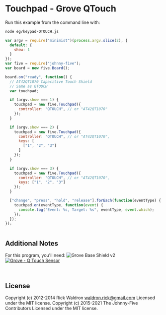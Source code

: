 <!--remove-start-->

# Touchpad - Grove QTouch

<!--remove-end-->








Run this example from the command line with:
```bash
node eg/keypad-QTOUCH.js
```


```javascript
var argv = require("minimist")(process.argv.slice(2), {
  default: {
    show: 1
  }
});
var five = require("johnny-five");
var board = new five.Board();

board.on("ready", function() {
  // AT42QT1070 Capacitive Touch Shield
  // Same as QTOUCH
  var touchpad;

  if (argv.show === 1) {
    touchpad = new five.Touchpad({
      controller: "QTOUCH", // or "AT42QT1070"
    });
  }

  if (argv.show === 2) {
    touchpad = new five.Touchpad({
      controller: "QTOUCH", // or "AT42QT1070",
      keys: [
        ["1", "2", "3"]
      ]
    });
  }

  if (argv.show === 3) {
    touchpad = new five.Touchpad({
      controller: "QTOUCH", // or "AT42QT1070",
      keys: ["1", "2", "3"]
    });
  }

  ["change", "press", "hold", "release"].forEach(function(eventType) {
    touchpad.on(eventType, function(event) {
      console.log("Event: %s, Target: %s", eventType, event.which);
    });
  });
});



```








## Additional Notes
For this program, you'll need:
![Grove Base Shield v2](http://www.seeedstudio.com/depot/images/product/base%20shield%20V2_01.jpg)
[![Grove - Q Touch Sensor](http://www.seeedstudio.com/depot/images/product/Grove-Q%20Touch%20Sensor_02.jpg)](http://www.seeedstudio.com/depot/GroveQ-Touch-Sensor-p-1854.html)

&nbsp;

<!--remove-start-->

## License
Copyright (c) 2012-2014 Rick Waldron <waldron.rick@gmail.com>
Licensed under the MIT license.
Copyright (c) 2015-2021 The Johnny-Five Contributors
Licensed under the MIT license.

<!--remove-end-->

